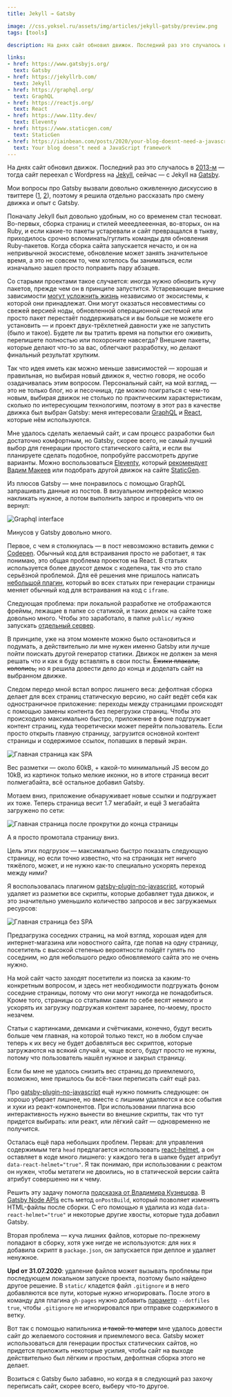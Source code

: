 ```yaml
---
title: Jekyll → Gatsby

image: //css.yoksel.ru/assets/img/articles/jekyll-gatsby/preview.png
tags: [tools]

description: На днях сайт обновил движок. Последний раз это случалось в 2013-м, и тогда сайт переехал с Wordpress на Jekyll, сейчас — с Jekyll на Gatsby. Мои вопросы про Gatsby вызвали довольно оживленную дискуссию в твиттере, поэтому я решила отдельно рассказать про смену движка и опыт с Gatsby.

links:
- href: https://www.gatsbyjs.org/
  text: Gatsby
- href: https://jekyllrb.com/
  text: Jekyll
- href: https://graphql.org/
  text: GraphQL
- href: https://reactjs.org/
  text: React
- href: https://www.11ty.dev/
  text: Eleventy
- href: https://www.staticgen.com/
  text: StaticGen
- href: https://iainbean.com/posts/2020/your-blog-doesnt-need-a-javascript-framework/
  text: Your blog doesn’t need a JavaScript framework
---
```


На днях сайт обновил движок. Последний раз это случалось в [2013-м](/jekyll-vagrant) — тогда сайт переехал с Wordpress на [Jekyll](https://jekyllrb.com/), сейчас — с Jekyll на [Gatsby](https://www.gatsbyjs.org/).

Мои вопросы про Gatsby вызвали довольно оживленную дискуссию в твиттере ([1](https://twitter.com/yoksel/status/1285960534261739526), [2](https://twitter.com/pepelsbey/status/1286232509915725824)), поэтому я решила отдельно рассказать про смену движка и опыт с Gatsby.<!--more-->

Поначалу Jekyll был довольно удобным, но со временем стал тесноват. Во-первых, сборка страниц и стилей мееедлееенная, во-вторых, он на Ruby, и если какие-то пакеты устаревали и сайт превращался в тыкву, приходилось срочно вспоминать/гуглить команды для обновления Ruby-пакетов. Когда сборка сайта запускается нечасто, и он на непривычной экосистеме, обновление может занять значительное время, а это не совсем то, чем хотелось бы заниматься, если изначально зашел просто поправить пару абзацев.

Со старыми проектами такое случается: иногда нужно обновить кучу пакетов, прежде чем он в принципе запустится. Устаревающие внешние зависимости [могут усложнить жизнь](https://twitter.com/andrey_sitnik/status/1286029327742582784) независимо от экосистемы, к которой они принадлежат. Они могут оказаться несовместимы со свежей версией ноды, обновленной операционной системой или просто пакет перестаёт поддерживаться и вы больше не можете его установить — и проект двух-трёхлетней давности уже не запустить (было и такое). Будете ли вы тратить время на попытки его оживить, перепишете полностью или похороните навсегда? Внешние пакеты, которые делают что-то за вас, облегчают разработку, но делают финальный результат хрупким.

Так что идея иметь как можно меньше зависимостей — хорошая и правильная, но выбирая новый движок я, честно говоря, не особо озадачивалась этим вопросом. Персональный сайт, на мой взгляд, — это не только блог, но и песочница, где можно поиграться с чем-то новым, выбирая движок не столько по практическим характеристикам, сколько по интересующим технологиям, поэтому в этот раз в качестве движка был выбран Gatsby: меня интересовали [GraphQL](https://graphql.org/) и [React](https://reactjs.org/), которые нём используются.

Мне удалось сделать желаемый сайт, и сам процесс разработки был достаточно комфортным, но Gatsby, скорее всего, не самый лучший выбор для генерации простого статического сайта, и если вы планируете сделать подобное, попробуйте рассмотреть другие варианты. Можно воспользоваться [Eleventy](https://www.11ty.dev/), который [рекомендует Вадим Макеев](https://twitter.com/pepelsbey/status/1286272737523249152) или подобрать другой движок на сайте [StaticGen](https://www.staticgen.com/).

Из плюсов Gatsby — мне понравилось с помощью GraphQL запрашивать данные из постов. В визуальном интерфейсе можно накликать нужное, а потом выполнить запрос и проверить что он вернул:

<img
  src="/assets/img/articles/jekyll-gatsby/graphql.png"
  alt="Graphql interface"
  loading="lazy"
/>

Минусов у Gatsby довольно много.

Первое, с чем я столкнулась — в пост невозможно вставить демки с <a href="https://codepen.io/">Codepen</a>. Обычный код для встраивания просто не работает, я так понимаю, это общая проблема проектов на React. В статьях используется более двухсот демок с кодепена, так что это стало серьёзной проблемой. Для её решения мне пришлось написать <a href="https://github.com/yoksel/yoksel.github.io/blob/new-engine/plugins/gatsby-codepen-markup-converter/index.js">небольшой плагин</a>, который во всех статьях при генерации страницы меняет обычный код для встраивания на код с `iframe`.

Следующая проблема: при локальной разработке не отображаются фреймы, лежащие в папке со статикой, и таких демок на сайте тоже довольно много. Чтобы это заработало, в папке `public/` нужно запускать [отдельный сервер](https://github.com/gatsbyjs/gatsby/issues/17761#issuecomment-533816520).

В принципе, уже на этом моменте можно было остановиться и подумать, а действительно ли мне нужен именно Gatsby или лучше пойти поискать другой генератор статики. Движок не должен за меня решать что и как я буду вставлять в свои посты. <s>Ёжики плакали, кололись,</s> но я решила довести дело до конца и доделать сайт на выбранном движке.

Следом передо мной встал вопрос лишнего веса: дефолтная сборка делает для всех страниц статическую версию, но сайт ведёт себя как одностраничное приложение: переходы между страницами происходят с помощью замены контента без перегрузки страниц. Чтобы это происходило максимально быстро, приложение в фоне подгружает контент страниц, куда теоретически может перейти пользователь. Если просто открыть главную страницу, загрузится основной контент страницы и содержимое ссылок, попавших в первый экран.

<img
  src="/assets/img/articles/jekyll-gatsby/main-page-spa.png"
  alt="Главная страница как SPA"
  loading="lazy"
/>

Вес разметки — около 60kB, + какой-то минимальный JS весом до 10kB, из картинок только мелкие иконки, но в итоге страница весит полмегабайта, всё остальное добавил Gatsby.

Мотаем вниз, приложение обнаруживает новые ссылки и подгружает их тоже. Теперь страница весит 1.7 мегабайт, и ещё 3 мегабайта загружено по сети:

<img
  src="/assets/img/articles/jekyll-gatsby/main-page-spa-after-scroll.png"
  alt="Главная страница после прокрутки до конца страницы"
  loading="lazy"
/>

А я просто промотала страницу вниз.

Цель этих подгрузок — максимально быстро показать следующую страницу, но если точно известно, что на страницах нет ничего тяжёлого, может, и не нужно как-то специально ускорять переход между ними?

Я воспользовалась плагином [gatsby-plugin-no-javascript](https://www.gatsbyjs.org/packages/gatsby-plugin-no-javascript/), который удаляет из разметки все скрипты, которые добавляет туда движок, и это значительно уменьшило количество запросов и вес загружаемых ресурсов:

<img
  src="/assets/img/articles/jekyll-gatsby/main-page-no-spa.png"
  alt="Главная страница без SPA"
  loading="lazy"
/>

Предзагрузка соседних страниц, на мой взгляд, хорошая идея для интернет-магазина или новостного сайта, где попав на одну страницу, посетитель с высокой степенью вероятности пойдёт гулять по соседним, но для небольшого редко обновляемого сайта это не очень нужно.

На мой сайт часто заходят посетители из поиска за каким-то конкретным вопросом, и здесь нет необходимости подгружать фоном соседние страницы, потому что они могут никогда не понадобиться. Кроме того, страницы со статьями сами по себе весят немного и ускорять их загрузку подгружая контент заранее, по-моему, просто незачем.

Статьи с картинками, демками и счётчиками, конечно, будут весить больше чем главная, на которой только текст, но в любом случае теперь к их весу не будет добавляться вес скриптов, которые загружаются на всякий случай и, чаще всего, будут просто не нужны, потому что пользователь нашёл нужное и закрыл страницу.

Если бы мне не удалось снизить вес страниц до приемлемого, возможно, мне пришлось бы всё-таки переписать сайт ещё раз.

Про [gatsby-plugin-no-javascript](https://www.gatsbyjs.org/packages/gatsby-plugin-no-javascript/) ещё нужно помнить следующее: он хорошо убирает лишнее, но вместе с лишним удаляются и все события и хуки из реакт-компонентов. При использовании плагина всю интерактивность нужно вынести во внешние скрипты, так что тут придется выбирать: или реакт, или лёгкий сайт — одновременно не получится.

Осталась ещё пара небольших проблем. Первая: для управления содержимым тега `head` предлагается использовать <a href="https://www.gatsbyjs.org/tutorial/seo-and-social-sharing-cards-tutorial/">react-helmet</a>, а он оставляет в коде много лишнего: у каждого тега в шапке будет атрибут `data-react-helmet="true"`. Я так понимаю, при использовании с реактом он нужен, чтобы метатеги не двоились, но в статической версии сайта атрибут совершенно ни к чему.

Решить эту задачу помогла <a href="https://twitter.com/mista_k/status/1286182532258697218">подсказка от Владимира Кузнецова</a>. В [Gatsby Node APIs](https://www.gatsbyjs.org/docs/node-apis/) есть метод `onPostBuild`, который позволяет изменять HTML-файлы после сборки. С его помощью я удалила из кода `data-react-helmet="true"` и некоторые другие хвосты, которые туда добавил Gatsby.

Вторая проблема — куча лишних файлов, которые по-прежнему попадают в сборку, хотя уже нигде не используются: для них я добавила скрипт в `package.json`, он запускается при деплое и удаляет ненужное.

**Upd от 31.07.2020**: удаление файлов может вызывать проблемы при последующем локальном запуске проекта, поэтому было найдено другое решение. В `static/` кладется файл `.gitignore` и в него добавляются все пути, которые нужно игнорировать. После этого в команду для плагина `gh-pages` нужно добавить [параметр](https://www.npmjs.com/package/gh-pages#optionsdotfiles) `--dotfiles true`, чтобы `.gitignore` не игнорировался при отправке содержимого в ветку.

Вот так с помощью напильника <s>и такой-то матери</s> мне удалось довести сайт до желаемого состояния и приемлемого веса. Gatsby может использоваться для генерации простых статических сайтов, но придется приложить некоторые усилия, чтобы сайт на выходе действительно был лёгким и простым, дефолтная сборка этого не делает.

Возиться с Gatsby было забавно, но когда я в следующий раз захочу переписать сайт, скорее всего, выберу что-то другое.
